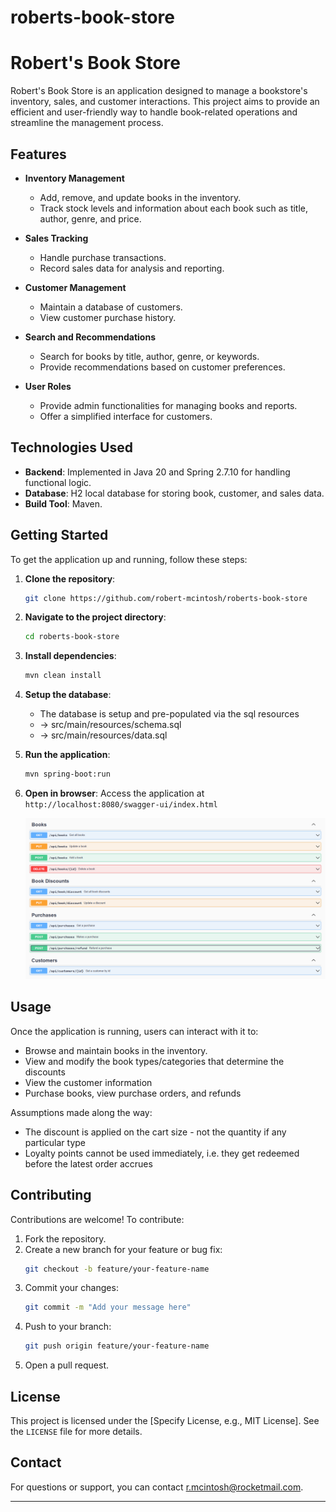 # roberts-book-store

# Robert's Book Store

Robert's Book Store is an application designed to manage a bookstore's inventory, sales, and customer interactions. This
project aims to provide an efficient and user-friendly way to handle book-related operations and streamline the
management process.

## Features

- **Inventory Management**
    - Add, remove, and update books in the inventory.
    - Track stock levels and information about each book such as title, author, genre, and price.

- **Sales Tracking**
    - Handle purchase transactions.
    - Record sales data for analysis and reporting.

- **Customer Management**
    - Maintain a database of customers.
    - View customer purchase history.

- **Search and Recommendations**
    - Search for books by title, author, genre, or keywords.
    - Provide recommendations based on customer preferences.

- **User Roles**
    - Provide admin functionalities for managing books and reports.
    - Offer a simplified interface for customers.

## Technologies Used

- **Backend**: Implemented in Java 20 and Spring 2.7.10 for handling functional logic.
- **Database**: H2 local database for storing book, customer, and sales data.
- **Build Tool**: Maven.

## Getting Started

To get the application up and running, follow these steps:

1. **Clone the repository**:
   ```bash
   git clone https://github.com/robert-mcintosh/roberts-book-store
   ```
2. **Navigate to the project directory**:
   ```bash
   cd roberts-book-store
   ```
3. **Install dependencies**:
   ```bash
   mvn clean install 
   ```
4. **Setup the database**:
    - The database is setup and pre-populated via the sql resources
    - -> src/main/resources/schema.sql
    - -> src/main/resources/data.sql


5. **Run the application**:
   ```bash
   mvn spring-boot:run 
   ```

6. **Open in browser**:
   Access the application at `http://localhost:8080/swagger-ui/index.html`

   ![img.png](img.png)

## Usage

Once the application is running, users can interact with it to:

- Browse and maintain books in the inventory.
- View and modify the book types/categories that determine the discounts
- View the customer information
- Purchase books, view purchase orders, and refunds

Assumptions made along the way:

- The discount is applied on the cart size - not the quantity if any particular type
- Loyalty points cannot be used immediately, i.e. they get redeemed before the latest order accrues

## Contributing

Contributions are welcome! To contribute:

1. Fork the repository.
2. Create a new branch for your feature or bug fix:
   ```bash
   git checkout -b feature/your-feature-name
   ```
3. Commit your changes:
   ```bash
   git commit -m "Add your message here"
   ```
4. Push to your branch:
   ```bash
   git push origin feature/your-feature-name
   ```
5. Open a pull request.

## License

This project is licensed under the [Specify License, e.g., MIT License]. See the `LICENSE` file for more details.

## Contact

For questions or support, you can contact r.mcintosh@rocketmail.com.

---